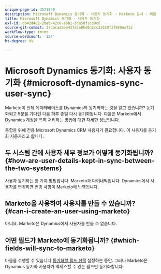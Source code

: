 ```yaml
---
unique-page-id: 3571840
description: Microsoft Dynamics 동기화 - 사용자 동기화 - Marketo 문서 - 제품 설명서
title: Microsoft Dynamics 동기화 - 사용자 동기화
exl-id: d642d4d2-2beb-42c6-a6b2-3da5df1cd9c8
source-git-commit: 17cacaa56a437a568bd0d2cc23020f3f880eaf52
workflow-type: tm+mt
source-wordcount: '154'
ht-degree: 0%

---
```


# Microsoft Dynamics 동기화: 사용자 동기화 {#microsoft-dynamics-sync-user-sync}

Marketo이 전체 데이터베이스를 Dynamics와 동기화하는 것을 알고 있습니까? 동기화되고 5분을 기다린 다음 하루 종일 다시 동기화됩니다. 다음은 Marketo에서 Dynamics 계정을 특히 처리하는 방법에 대한 자세한 정보입니다.

통합을 위해 전용 Microsoft Dynamics CRM 사용자가 필요합니다. 이 사용자를 동기화 사용자라고 합니다.

## 두 시스템 간에 사용자 세부 정보가 어떻게 동기화됩니까? {#how-are-user-details-kept-in-sync-between-the-two-systems}

사용자 동기화는 한 가지 방법입니다. Marketo과 다이내믹입니다. Dynamics에서 사용자를 변경하면 변경 사항이 Marketo에 반영됩니다.

## Marketo을 사용하여 사용자를 만들 수 있습니까? {#can-i-create-an-user-using-marketo}

아니요. Marketo은 Dynamics에서 사용자를 만들 수 없습니다.

## 어떤 필드가 Marketo에 동기화됩니까? {#which-fields-will-sync-to-marketo}

다음을 수행할 수 있습니다 [동기화할 필드 선택](/help/marketo/product-docs/crm-sync/microsoft-dynamics-sync/sync-setup/microsoft-dynamics-365/step-4-of-4-connect.md#select-fields-to-sync) 설정하는 동안. 그러나 Marketo은 Dynamics 동기화 사용자가 액세스할 수 있는 필드만 동기화합니다.
